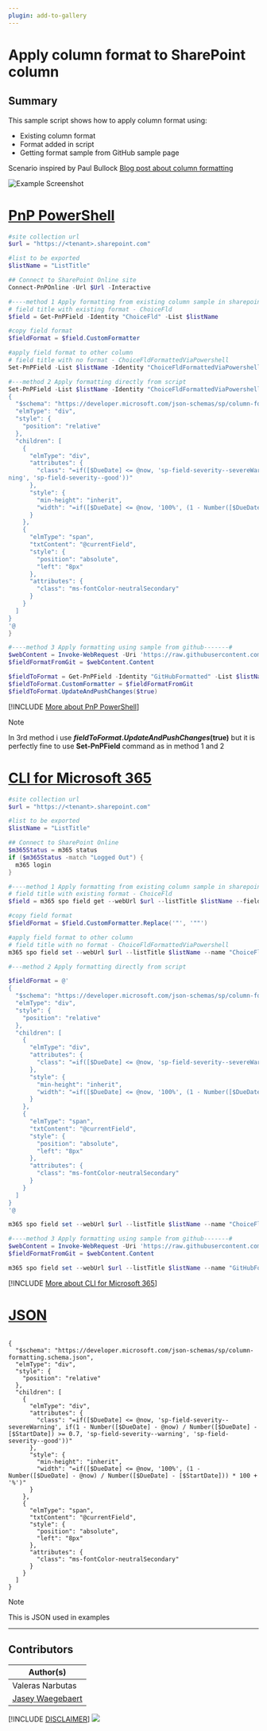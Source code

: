 ```yaml
---
plugin: add-to-gallery
---
```


# Apply column format to SharePoint column

## Summary

This sample script shows how to apply column format using:

* Existing column format
* Format added in script
* Getting format sample from GitHub sample page

Scenario inspired by Paul Bullock [Blog post about column formatting](https://www.pkbullock.com/blog/2018/using-pnp-powershell-to-apply-modern-column-formatting/)

![Example Screenshot](assets/example.png)

# [PnP PowerShell](#tab/pnpps)

```powershell
#site collection url
$url = "https://<tenant>.sharepoint.com"

#list to be exported  
$listName = "ListTitle"

## Connect to SharePoint Online site  
Connect-PnPOnline -Url $Url -Interactive

#----method 1 Apply formatting from existing column sample in sharepoint-------#
# field title with existing format - ChoiceFld
$field = Get-PnPField -Identity "ChoiceFld" -List $listName

#copy field format
$fieldFormat = $field.CustomFormatter

#apply field format to other column
# field title with no format - ChoiceFldFormattedViaPowershell
Set-PnPField -List $listName -Identity "ChoiceFldFormattedViaPowershell" -Values @{CustomFormatter=$fieldFormat}

#---method 2 Apply formatting directly from script
Set-PnPField -List $listName -Identity "ChoiceFldFormattedViaPowershell" -Values @{CustomFormatter=@'
{
  "$schema": "https://developer.microsoft.com/json-schemas/sp/column-formatting.schema.json",
  "elmType": "div",
  "style": {
    "position": "relative"
  },
  "children": [
    {
      "elmType": "div",
      "attributes": {
        "class": "=if([$DueDate] <= @now, 'sp-field-severity--severeWarning', if(1 - Number([$DueDate] - @now) / Number([$DueDate] - [$StartDate]) >= 0.7, 'sp-field-severity--war
ning', 'sp-field-severity--good'))"
      },
      "style": {
        "min-height": "inherit",
        "width": "=if([$DueDate] <= @now, '100%', (1 - Number([$DueDate] - @now) / Number([$DueDate] - [$StartDate])) * 100 + '%')"
      }
    },
    {
      "elmType": "span",
      "txtContent": "@currentField",
      "style": {
        "position": "absolute",
        "left": "8px"
      },
      "attributes": {
        "class": "ms-fontColor-neutralSecondary"
      }
    }
  ]
}
'@
}

#----method 3 Apply formatting using sample from github-------#
$webContent = Invoke-WebRequest -Uri 'https://raw.githubusercontent.com/pnp/List-Formatting/master/column-samples/date-range-rag/date-range-rag.json' 
$fieldFormatFromGit = $webContent.Content 

$fieldToFormat = Get-PnPField -Identity "GitHubFormatted" -List $listName
$fieldToFormat.CustomFormatter = $fieldFormatFromGit
$fieldToFormat.UpdateAndPushChanges($true)

```
[!INCLUDE [More about PnP PowerShell](../../docfx/includes/MORE-PNPPS.md)]

> [!Note]
> In 3rd method i use **$fieldToFormat.UpdateAndPushChanges($true)** but it is perfectly fine to use **Set-PnPField** command as in method 1 and 2

# [CLI for Microsoft 365](#tab/cli-m365-ps)
```powershell
#site collection url
$url = "https://<tenant>.sharepoint.com"

#list to be exported  
$listName = "ListTitle"

## Connect to SharePoint Online 
$m365Status = m365 status
if ($m365Status -match "Logged Out") {
  m365 login
}

#----method 1 Apply formatting from existing column sample in sharepoint-------#
# field title with existing format - ChoiceFld
$field = m365 spo field get --webUrl $url --listTitle $listName --fieldTitle "ChoiceFld" | ConvertFrom-Json

#copy field format
$fieldFormat = $field.CustomFormatter.Replace('"', '""')

#apply field format to other column
# field title with no format - ChoiceFldFormattedViaPowershell
m365 spo field set --webUrl $url --listTitle $listName --name "ChoiceFldFormattedViaPowershell" --CustomFormatter $fieldFormat

#---method 2 Apply formatting directly from script

$fieldFormat = @'
{
  "$schema": "https://developer.microsoft.com/json-schemas/sp/column-formatting.schema.json",
  "elmType": "div",
  "style": {
    "position": "relative"
  },
  "children": [
    {
      "elmType": "div",
      "attributes": {
        "class": "=if([$DueDate] <= @now, 'sp-field-severity--severeWarning', if(1 - Number([$DueDate] - @now) / Number([$DueDate] - [$StartDate]) >= 0.7, 'sp-field-severity--warning', 'sp-field-severity--good'))"
      },
      "style": {
        "min-height": "inherit",
        "width": "=if([$DueDate] <= @now, '100%', (1 - Number([$DueDate] - @now) / Number([$DueDate] - [$StartDate])) * 100 + '%')"
      }
    },
    {
      "elmType": "span",
      "txtContent": "@currentField",
      "style": {
        "position": "absolute",
        "left": "8px"
      },
      "attributes": {
        "class": "ms-fontColor-neutralSecondary"
      }
    }
  ]
}
'@

m365 spo field set --webUrl $url --listTitle $listName --name "ChoiceFldFormattedViaPowershell" --CustomFormatter $fieldFormat.Replace('"', '""')

#----method 3 Apply formatting using sample from github-------#
$webContent = Invoke-WebRequest -Uri 'https://raw.githubusercontent.com/pnp/List-Formatting/master/column-samples/date-range-rag/date-range-rag.json' 
$fieldFormatFromGit = $webContent.Content 

m365 spo field set --webUrl $url --listTitle $listName --name "GitHubFormatted" --CustomFormatter $fieldFormatFromGit.Replace('"', '""')

```
[!INCLUDE [More about CLI for Microsoft 365](../../docfx/includes/MORE-CLIM365.md)]

# [JSON](#tab/json)

```

{
  "$schema": "https://developer.microsoft.com/json-schemas/sp/column-formatting.schema.json",
  "elmType": "div",
  "style": {
    "position": "relative"
  },
  "children": [
    {
      "elmType": "div",
      "attributes": {
        "class": "=if([$DueDate] <= @now, 'sp-field-severity--severeWarning', if(1 - Number([$DueDate] - @now) / Number([$DueDate] - [$StartDate]) >= 0.7, 'sp-field-severity--warning', 'sp-field-severity--good'))"
      },
      "style": {
        "min-height": "inherit",
        "width": "=if([$DueDate] <= @now, '100%', (1 - Number([$DueDate] - @now) / Number([$DueDate] - [$StartDate])) * 100 + '%')"
      }
    },
    {
      "elmType": "span",
      "txtContent": "@currentField",
      "style": {
        "position": "absolute",
        "left": "8px"
      },
      "attributes": {
        "class": "ms-fontColor-neutralSecondary"
      }
    }
  ]
}

```

> [!Note]
> This is JSON used in examples

***

## Contributors

| Author(s) |
|-----------|
| Valeras Narbutas |
| [Jasey Waegebaert](https://github.com/Jwaegebaert) |


[!INCLUDE [DISCLAIMER](../../docfx/includes/DISCLAIMER.md)]
<img src="https://pnptelemetry.azurewebsites.net/script-samples/scripts/spo-apply-column-format" aria-hidden="true" />
